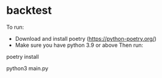 # backtest

To run:
- Download and install poetry (https://python-poetry.org/)
- Make sure you have python 3.9 or above
Then run:


poetry install


python3 main.py
